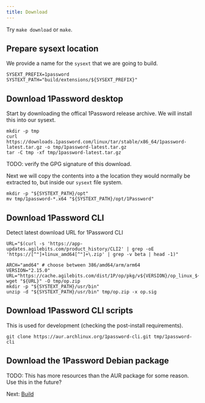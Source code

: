 ```yaml
---
title: Download
---
```

<!-- hide the `ex` bits, they're only useful in this script
set -ex
-->

Try `make download` or `make`.

## Prepare sysext location

We provide a name for the `sysext` that we are going to build.

```shell
SYSEXT_PREFIX=1password
SYSTEXT_PATH="build/extensions/${SYSEXT_PREFIX}"
```

## Download 1Password desktop

Start by downloading the offical 1Password release archive. We will install this into our sysext.

```shell
mkdir -p tmp
curl https://downloads.1password.com/linux/tar/stable/x86_64/1password-latest.tar.gz -o tmp/1password-latest.tar.gz
tar -C tmp -xf tmp/1password-latest.tar.gz
```

TODO: verify the GPG signature of this download.

Next we will copy the contents into a the location they would normally be extracted to, but inside our `sysext` file system.

```shell
mkdir -p "${SYSTEXT_PATH}/opt"
mv tmp/1password-*.x64 "${SYSTEXT_PATH}/opt/1Password"
```

## Download 1Password CLI

Detect latest download URL for 1Password CLI 

```shell
URL="$(curl -s 'https://app-updates.agilebits.com/product_history/CLI2' | grep -oE 'https://[^"]+linux_amd64[^"]+\.zip' | grep -v beta | head -1)"
```

```shell
ARCH="amd64" # choose between 386/amd64/arm/arm64
VERSION="2.15.0"
URL="https://cache.agilebits.com/dist/1P/op/pkg/v${VERSION}/op_linux_${ARCH}_v${VERSION}.zip"
wget "${URL}" -O tmp/op.zip
mkdir -p "${SYSTEXT_PATH}/usr/bin"
unzip -d "${SYSTEXT_PATH}/usr/bin" tmp/op.zip -x op.sig
```

## Download 1Password CLI scripts

This is used for development (checking the post-install requirements).

```shell
git clone https://aur.archlinux.org/1password-cli.git tmp/1password-cli
```

## Download the 1Password Debian package

TODO: This has more resources than the AUR package for some reason. Use this in the future?

Next: [Build](build)
